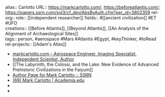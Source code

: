alias:: Carlotto
URL:: https://markcarlotto.com/; https://beforeatlantis.com/; https://papers.ssrn.com/sol3/cf_dev/AbsByAuth.cfm?per_id=3802359
rel-org::
role:: [[independent researcher]] 
fields:: #[[ancient civilization]] #ET #UFO  
creations:: [[Before Atlantis]], [[Beyond Atlantis]], [[An Analysis of the Alignment of Archaeological Sites]]  
tags:: person, #aerospace #Mars #Atlantis #Egypt, #keyThinker, #toRead 
rel-projects:: [[Adam's Atlas]] 


- [markcarlotto.com – Aerospace Engineer, Imaging Specialist, Independent Scientist, Author](https://markcarlotto.com/)
- [[The Labyrinth, the Colossi, and the Lake: New Evidence of Advanced Prehistoric Civilizations in the Faiyum]]
- [Author Page for Mark Carlotto :: SSRN](https://papers.ssrn.com/sol3/cf_dev/AbsByAuth.cfm?per_id=3802359)
- [(69) Mark Carlotto | Academia.edu](https://gdais.academia.edu/MarkCarlotto)
-
-
